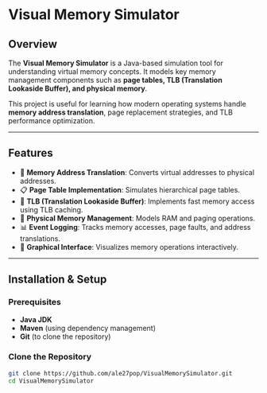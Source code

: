 # Visual Memory Simulator

## Overview
The **Visual Memory Simulator** is a Java-based simulation tool for understanding virtual memory concepts. It models key memory management components such as **page tables, TLB (Translation Lookaside Buffer), and physical memory**.

This project is useful for learning how modern operating systems handle **memory address translation**, page replacement strategies, and TLB performance optimization.

---

## Features
- 🧠 **Memory Address Translation**: Converts virtual addresses to physical addresses.
- 📋 **Page Table Implementation**: Simulates hierarchical page tables.
- 🚀 **TLB (Translation Lookaside Buffer)**: Implements fast memory access using TLB caching.
- 💾 **Physical Memory Management**: Models RAM and paging operations.
- 📊 **Event Logging**: Tracks memory accesses, page faults, and address translations.
- 🎨 **Graphical Interface**: Visualizes memory operations interactively.

---

## Installation & Setup

### **Prerequisites**
- **Java JDK**
- **Maven** (using dependency management)
- **Git** (to clone the repository)

### **Clone the Repository**
```bash
git clone https://github.com/ale27pop/VisualMemorySimulator.git
cd VisualMemorySimulator
